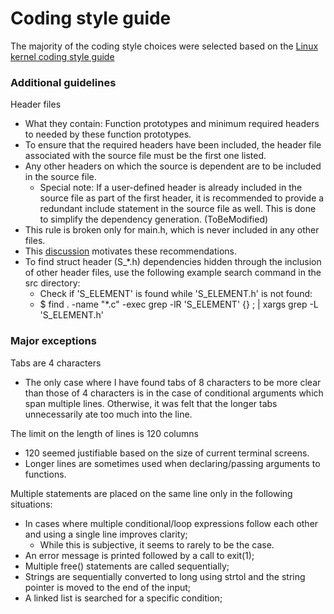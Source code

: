 # Coding style guide

The majority of the coding style choices were selected based on the [Linux kernel coding style
guide](https://www.kernel.org/doc/Documentation/CodingStyle)


### Additional guidelines

Header files
- What they contain: Function prototypes and minimum required headers to needed by these function prototypes.
- To ensure that the required headers have been included, the header file associated with the source file must be the
first one listed.
- Any other headers on which the source is dependent are to be included in the source file.
  - Special note: If a user-defined header is already included in the source file as part of the first header, it is
  recommended to provide a redundant include statement in the source file as well. This is done to simplify the
  dependency generation. (ToBeModified)
- This rule is broken only for main.h, which is never included in any other files.
- This [discussion](http://stackoverflow.com/questions/1804486/should-i-use-include-in-headers) motivates these
recommendations.
- To find struct header (S_*.h) dependencies hidden through the inclusion of other header files, use the following
example search command in the src directory:
  - Check if 'S_ELEMENT' is found while 'S_ELEMENT.h' is not found:
  - $ find . -name "*.c" -exec grep -lR 'S_ELEMENT' {} \; | xargs grep -L 'S_ELEMENT.h'


### Major exceptions

Tabs are 4 characters
- The only case where I have found tabs of 8 characters to be more clear than those of 4 characters is in the case of
conditional arguments which span multiple lines. Otherwise, it was felt that the longer tabs unnecessarily ate too much
into the line.

The limit on the length of lines is 120 columns
- 120 seemed justifiable based on the size of current terminal screens.
- Longer lines are sometimes used when declaring/passing arguments to functions.


Multiple statements are placed on the same line only in the following situations:
- In cases where multiple conditional/loop expressions follow each other and using a single line improves clarity;
  - While this is subjective, it seems to rarely to be the case.
- An error message is printed followed by a call to exit(1);
- Multiple free() statements are called sequentially;
- Strings are sequentially converted to long using strtol and the string pointer is moved to the end of the input;
- A linked list is searched for a specific condition;
